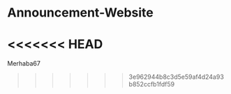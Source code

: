 # Announcement-Website
<<<<<<< HEAD
=======
Merhaba67
>>>>>>> 3e962944b8c3d5e59af4d24a93b852ccfb1fdf59
